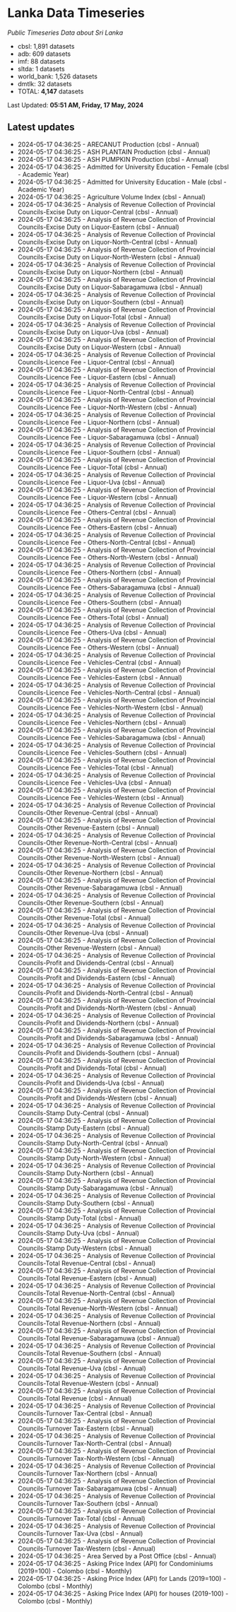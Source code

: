 # Lanka Data Timeseries
*Public Timeseries Data about Sri Lanka*

* cbsl: 1,891 datasets
* adb: 609 datasets
* imf: 88 datasets
* sltda: 1 datasets
* world_bank: 1,526 datasets
* dmtlk: 32 datasets
* TOTAL: **4,147** datasets

Last Updated: **05:51 AM, Friday, 17 May, 2024**

## Latest updates

* 2024-05-17 04:36:25 - ARECANUT Production (cbsl - Annual)
* 2024-05-17 04:36:25 - ASH PLANTAIN Production (cbsl - Annual)
* 2024-05-17 04:36:25 - ASH PUMPKIN Production (cbsl - Annual)
* 2024-05-17 04:36:25 - Admitted for University Education - Female (cbsl - Academic Year)
* 2024-05-17 04:36:25 - Admitted for University Education - Male (cbsl - Academic Year)
* 2024-05-17 04:36:25 - Agriculture Volume Index (cbsl - Annual)
* 2024-05-17 04:36:25 - Analysis of Revenue Collection of Provincial Councils-Excise Duty on Liquor-Central (cbsl - Annual)
* 2024-05-17 04:36:25 - Analysis of Revenue Collection of Provincial Councils-Excise Duty on Liquor-Eastern (cbsl - Annual)
* 2024-05-17 04:36:25 - Analysis of Revenue Collection of Provincial Councils-Excise Duty on Liquor-North-Central (cbsl - Annual)
* 2024-05-17 04:36:25 - Analysis of Revenue Collection of Provincial Councils-Excise Duty on Liquor-North-Western (cbsl - Annual)
* 2024-05-17 04:36:25 - Analysis of Revenue Collection of Provincial Councils-Excise Duty on Liquor-Northern (cbsl - Annual)
* 2024-05-17 04:36:25 - Analysis of Revenue Collection of Provincial Councils-Excise Duty on Liquor-Sabaragamuwa (cbsl - Annual)
* 2024-05-17 04:36:25 - Analysis of Revenue Collection of Provincial Councils-Excise Duty on Liquor-Southern (cbsl - Annual)
* 2024-05-17 04:36:25 - Analysis of Revenue Collection of Provincial Councils-Excise Duty on Liquor-Total (cbsl - Annual)
* 2024-05-17 04:36:25 - Analysis of Revenue Collection of Provincial Councils-Excise Duty on Liquor-Uva (cbsl - Annual)
* 2024-05-17 04:36:25 - Analysis of Revenue Collection of Provincial Councils-Excise Duty on Liquor-Western (cbsl - Annual)
* 2024-05-17 04:36:25 - Analysis of Revenue Collection of Provincial Councils-Licence Fee - Liquor-Central (cbsl - Annual)
* 2024-05-17 04:36:25 - Analysis of Revenue Collection of Provincial Councils-Licence Fee - Liquor-Eastern (cbsl - Annual)
* 2024-05-17 04:36:25 - Analysis of Revenue Collection of Provincial Councils-Licence Fee - Liquor-North-Central (cbsl - Annual)
* 2024-05-17 04:36:25 - Analysis of Revenue Collection of Provincial Councils-Licence Fee - Liquor-North-Western (cbsl - Annual)
* 2024-05-17 04:36:25 - Analysis of Revenue Collection of Provincial Councils-Licence Fee - Liquor-Northern (cbsl - Annual)
* 2024-05-17 04:36:25 - Analysis of Revenue Collection of Provincial Councils-Licence Fee - Liquor-Sabaragamuwa (cbsl - Annual)
* 2024-05-17 04:36:25 - Analysis of Revenue Collection of Provincial Councils-Licence Fee - Liquor-Southern (cbsl - Annual)
* 2024-05-17 04:36:25 - Analysis of Revenue Collection of Provincial Councils-Licence Fee - Liquor-Total (cbsl - Annual)
* 2024-05-17 04:36:25 - Analysis of Revenue Collection of Provincial Councils-Licence Fee - Liquor-Uva (cbsl - Annual)
* 2024-05-17 04:36:25 - Analysis of Revenue Collection of Provincial Councils-Licence Fee - Liquor-Western (cbsl - Annual)
* 2024-05-17 04:36:25 - Analysis of Revenue Collection of Provincial Councils-Licence Fee - Others-Central (cbsl - Annual)
* 2024-05-17 04:36:25 - Analysis of Revenue Collection of Provincial Councils-Licence Fee - Others-Eastern (cbsl - Annual)
* 2024-05-17 04:36:25 - Analysis of Revenue Collection of Provincial Councils-Licence Fee - Others-North-Central (cbsl - Annual)
* 2024-05-17 04:36:25 - Analysis of Revenue Collection of Provincial Councils-Licence Fee - Others-North-Western (cbsl - Annual)
* 2024-05-17 04:36:25 - Analysis of Revenue Collection of Provincial Councils-Licence Fee - Others-Northern (cbsl - Annual)
* 2024-05-17 04:36:25 - Analysis of Revenue Collection of Provincial Councils-Licence Fee - Others-Sabaragamuwa (cbsl - Annual)
* 2024-05-17 04:36:25 - Analysis of Revenue Collection of Provincial Councils-Licence Fee - Others-Southern (cbsl - Annual)
* 2024-05-17 04:36:25 - Analysis of Revenue Collection of Provincial Councils-Licence Fee - Others-Total (cbsl - Annual)
* 2024-05-17 04:36:25 - Analysis of Revenue Collection of Provincial Councils-Licence Fee - Others-Uva (cbsl - Annual)
* 2024-05-17 04:36:25 - Analysis of Revenue Collection of Provincial Councils-Licence Fee - Others-Western (cbsl - Annual)
* 2024-05-17 04:36:25 - Analysis of Revenue Collection of Provincial Councils-Licence Fee - Vehicles-Central (cbsl - Annual)
* 2024-05-17 04:36:25 - Analysis of Revenue Collection of Provincial Councils-Licence Fee - Vehicles-Eastern (cbsl - Annual)
* 2024-05-17 04:36:25 - Analysis of Revenue Collection of Provincial Councils-Licence Fee - Vehicles-North-Central (cbsl - Annual)
* 2024-05-17 04:36:25 - Analysis of Revenue Collection of Provincial Councils-Licence Fee - Vehicles-North-Western (cbsl - Annual)
* 2024-05-17 04:36:25 - Analysis of Revenue Collection of Provincial Councils-Licence Fee - Vehicles-Northern (cbsl - Annual)
* 2024-05-17 04:36:25 - Analysis of Revenue Collection of Provincial Councils-Licence Fee - Vehicles-Sabaragamuwa (cbsl - Annual)
* 2024-05-17 04:36:25 - Analysis of Revenue Collection of Provincial Councils-Licence Fee - Vehicles-Southern (cbsl - Annual)
* 2024-05-17 04:36:25 - Analysis of Revenue Collection of Provincial Councils-Licence Fee - Vehicles-Total (cbsl - Annual)
* 2024-05-17 04:36:25 - Analysis of Revenue Collection of Provincial Councils-Licence Fee - Vehicles-Uva (cbsl - Annual)
* 2024-05-17 04:36:25 - Analysis of Revenue Collection of Provincial Councils-Licence Fee - Vehicles-Western (cbsl - Annual)
* 2024-05-17 04:36:25 - Analysis of Revenue Collection of Provincial Councils-Other Revenue-Central (cbsl - Annual)
* 2024-05-17 04:36:25 - Analysis of Revenue Collection of Provincial Councils-Other Revenue-Eastern (cbsl - Annual)
* 2024-05-17 04:36:25 - Analysis of Revenue Collection of Provincial Councils-Other Revenue-North-Central (cbsl - Annual)
* 2024-05-17 04:36:25 - Analysis of Revenue Collection of Provincial Councils-Other Revenue-North-Western (cbsl - Annual)
* 2024-05-17 04:36:25 - Analysis of Revenue Collection of Provincial Councils-Other Revenue-Northern (cbsl - Annual)
* 2024-05-17 04:36:25 - Analysis of Revenue Collection of Provincial Councils-Other Revenue-Sabaragamuwa (cbsl - Annual)
* 2024-05-17 04:36:25 - Analysis of Revenue Collection of Provincial Councils-Other Revenue-Southern (cbsl - Annual)
* 2024-05-17 04:36:25 - Analysis of Revenue Collection of Provincial Councils-Other Revenue-Total (cbsl - Annual)
* 2024-05-17 04:36:25 - Analysis of Revenue Collection of Provincial Councils-Other Revenue-Uva (cbsl - Annual)
* 2024-05-17 04:36:25 - Analysis of Revenue Collection of Provincial Councils-Other Revenue-Western (cbsl - Annual)
* 2024-05-17 04:36:25 - Analysis of Revenue Collection of Provincial Councils-Profit and Dividends-Central (cbsl - Annual)
* 2024-05-17 04:36:25 - Analysis of Revenue Collection of Provincial Councils-Profit and Dividends-Eastern (cbsl - Annual)
* 2024-05-17 04:36:25 - Analysis of Revenue Collection of Provincial Councils-Profit and Dividends-North-Central (cbsl - Annual)
* 2024-05-17 04:36:25 - Analysis of Revenue Collection of Provincial Councils-Profit and Dividends-North-Western (cbsl - Annual)
* 2024-05-17 04:36:25 - Analysis of Revenue Collection of Provincial Councils-Profit and Dividends-Northern (cbsl - Annual)
* 2024-05-17 04:36:25 - Analysis of Revenue Collection of Provincial Councils-Profit and Dividends-Sabaragamuwa (cbsl - Annual)
* 2024-05-17 04:36:25 - Analysis of Revenue Collection of Provincial Councils-Profit and Dividends-Southern (cbsl - Annual)
* 2024-05-17 04:36:25 - Analysis of Revenue Collection of Provincial Councils-Profit and Dividends-Total (cbsl - Annual)
* 2024-05-17 04:36:25 - Analysis of Revenue Collection of Provincial Councils-Profit and Dividends-Uva (cbsl - Annual)
* 2024-05-17 04:36:25 - Analysis of Revenue Collection of Provincial Councils-Profit and Dividends-Western (cbsl - Annual)
* 2024-05-17 04:36:25 - Analysis of Revenue Collection of Provincial Councils-Stamp Duty-Central (cbsl - Annual)
* 2024-05-17 04:36:25 - Analysis of Revenue Collection of Provincial Councils-Stamp Duty-Eastern (cbsl - Annual)
* 2024-05-17 04:36:25 - Analysis of Revenue Collection of Provincial Councils-Stamp Duty-North-Central (cbsl - Annual)
* 2024-05-17 04:36:25 - Analysis of Revenue Collection of Provincial Councils-Stamp Duty-North-Western (cbsl - Annual)
* 2024-05-17 04:36:25 - Analysis of Revenue Collection of Provincial Councils-Stamp Duty-Northern (cbsl - Annual)
* 2024-05-17 04:36:25 - Analysis of Revenue Collection of Provincial Councils-Stamp Duty-Sabaragamuwa (cbsl - Annual)
* 2024-05-17 04:36:25 - Analysis of Revenue Collection of Provincial Councils-Stamp Duty-Southern (cbsl - Annual)
* 2024-05-17 04:36:25 - Analysis of Revenue Collection of Provincial Councils-Stamp Duty-Total (cbsl - Annual)
* 2024-05-17 04:36:25 - Analysis of Revenue Collection of Provincial Councils-Stamp Duty-Uva (cbsl - Annual)
* 2024-05-17 04:36:25 - Analysis of Revenue Collection of Provincial Councils-Stamp Duty-Western (cbsl - Annual)
* 2024-05-17 04:36:25 - Analysis of Revenue Collection of Provincial Councils-Total Revenue-Central (cbsl - Annual)
* 2024-05-17 04:36:25 - Analysis of Revenue Collection of Provincial Councils-Total Revenue-Eastern (cbsl - Annual)
* 2024-05-17 04:36:25 - Analysis of Revenue Collection of Provincial Councils-Total Revenue-North-Central (cbsl - Annual)
* 2024-05-17 04:36:25 - Analysis of Revenue Collection of Provincial Councils-Total Revenue-North-Western (cbsl - Annual)
* 2024-05-17 04:36:25 - Analysis of Revenue Collection of Provincial Councils-Total Revenue-Northern (cbsl - Annual)
* 2024-05-17 04:36:25 - Analysis of Revenue Collection of Provincial Councils-Total Revenue-Sabaragamuwa (cbsl - Annual)
* 2024-05-17 04:36:25 - Analysis of Revenue Collection of Provincial Councils-Total Revenue-Southern (cbsl - Annual)
* 2024-05-17 04:36:25 - Analysis of Revenue Collection of Provincial Councils-Total Revenue-Uva (cbsl - Annual)
* 2024-05-17 04:36:25 - Analysis of Revenue Collection of Provincial Councils-Total Revenue-Western (cbsl - Annual)
* 2024-05-17 04:36:25 - Analysis of Revenue Collection of Provincial Councils-Total Revenue (cbsl - Annual)
* 2024-05-17 04:36:25 - Analysis of Revenue Collection of Provincial Councils-Turnover Tax-Central (cbsl - Annual)
* 2024-05-17 04:36:25 - Analysis of Revenue Collection of Provincial Councils-Turnover Tax-Eastern (cbsl - Annual)
* 2024-05-17 04:36:25 - Analysis of Revenue Collection of Provincial Councils-Turnover Tax-North-Central (cbsl - Annual)
* 2024-05-17 04:36:25 - Analysis of Revenue Collection of Provincial Councils-Turnover Tax-North-Western (cbsl - Annual)
* 2024-05-17 04:36:25 - Analysis of Revenue Collection of Provincial Councils-Turnover Tax-Northern (cbsl - Annual)
* 2024-05-17 04:36:25 - Analysis of Revenue Collection of Provincial Councils-Turnover Tax-Sabaragamuwa (cbsl - Annual)
* 2024-05-17 04:36:25 - Analysis of Revenue Collection of Provincial Councils-Turnover Tax-Southern (cbsl - Annual)
* 2024-05-17 04:36:25 - Analysis of Revenue Collection of Provincial Councils-Turnover Tax-Total (cbsl - Annual)
* 2024-05-17 04:36:25 - Analysis of Revenue Collection of Provincial Councils-Turnover Tax-Uva (cbsl - Annual)
* 2024-05-17 04:36:25 - Analysis of Revenue Collection of Provincial Councils-Turnover Tax-Western (cbsl - Annual)
* 2024-05-17 04:36:25 - Area Served by a Post Office (cbsl - Annual)
* 2024-05-17 04:36:25 - Asking Price Index (API) for Condominiums (2019=100) - Colombo (cbsl - Monthly)
* 2024-05-17 04:36:25 - Asking Price Index (API) for Lands (2019=100) - Colombo (cbsl - Monthly)
* 2024-05-17 04:36:25 - Asking Price Index (API) for houses (2019-100) - Colombo (cbsl - Monthly)